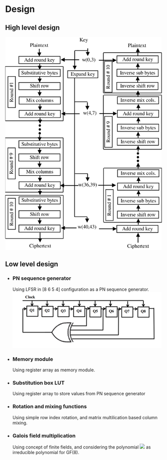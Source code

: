 # Design
## High level design
![Encryption and Decryption](enc_dec.png)

## Low level design
- ### PN sequence generator
    Using LFSR in [8 6 5 4] configuration as a PN sequence generator.
![[8 6 5 4] configuration LFSR](LFSR8654.png)

- ### Memory module
    Using register array as memory module.

- ### Substitution box LUT
    Using register array to store values from PN sequence generator

- ### Rotation and mixing functions
    Using simple row index rotation, and matrix multilication based column mixing.

- ### Galois field multiplication
    Using concept of finite fields, and considering the polynomial <img src="https://render.githubusercontent.com/render/math?math=x^8%2Bx^4%2Bx^3%2Bx%2B1"> as irreducible polynomial for GF(8).





